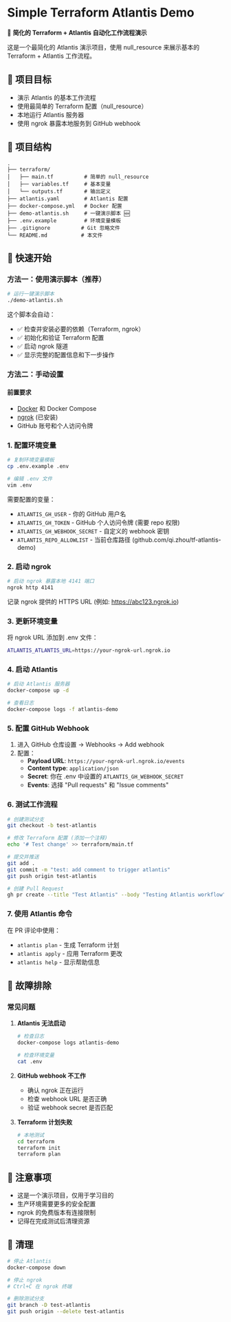 # Simple Terraform Atlantis Demo

🚀 **简化的 Terraform + Atlantis 自动化工作流程演示**

这是一个最简化的 Atlantis 演示项目，使用 null_resource 来展示基本的 Terraform + Atlantis 工作流程。

## 🎯 项目目标

- 演示 Atlantis 的基本工作流程
- 使用最简单的 Terraform 配置（null_resource）
- 本地运行 Atlantis 服务器
- 使用 ngrok 暴露本地服务到 GitHub webhook

## 📁 项目结构

```
.
├── terraform/
│   ├── main.tf          # 简单的 null_resource
│   ├── variables.tf     # 基本变量
│   └── outputs.tf       # 输出定义
├── atlantis.yaml        # Atlantis 配置
├── docker-compose.yml   # Docker 配置
├── demo-atlantis.sh     # 一键演示脚本 🆕
├── .env.example         # 环境变量模板
├── .gitignore          # Git 忽略文件
└── README.md           # 本文件
```

## 🚀 快速开始

### 方法一：使用演示脚本（推荐）

```bash
# 运行一键演示脚本
./demo-atlantis.sh
```

这个脚本会自动：
- ✅ 检查并安装必要的依赖（Terraform, ngrok）
- ✅ 初始化和验证 Terraform 配置
- ✅ 启动 ngrok 隧道
- ✅ 显示完整的配置信息和下一步操作

### 方法二：手动设置

#### 前置要求

- [Docker](https://docs.docker.com/get-docker/) 和 Docker Compose
- [ngrok](https://ngrok.com/) (已安装)
- GitHub 账号和个人访问令牌

### 1. 配置环境变量

```bash
# 复制环境变量模板
cp .env.example .env

# 编辑 .env 文件
vim .env
```

需要配置的变量：
- `ATLANTIS_GH_USER` - 你的 GitHub 用户名
- `ATLANTIS_GH_TOKEN` - GitHub 个人访问令牌 (需要 repo 权限)
- `ATLANTIS_GH_WEBHOOK_SECRET` - 自定义的 webhook 密钥
- `ATLANTIS_REPO_ALLOWLIST` - 当前仓库路径 (github.com/qi.zhou/tf-atlantis-demo)

### 2. 启动 ngrok

```bash
# 启动 ngrok 暴露本地 4141 端口
ngrok http 4141
```

记录 ngrok 提供的 HTTPS URL (例如: https://abc123.ngrok.io)

### 3. 更新环境变量

将 ngrok URL 添加到 .env 文件：
```bash
ATLANTIS_ATLANTIS_URL=https://your-ngrok-url.ngrok.io
```

### 4. 启动 Atlantis

```bash
# 启动 Atlantis 服务器
docker-compose up -d

# 查看日志
docker-compose logs -f atlantis-demo
```

### 5. 配置 GitHub Webhook

1. 进入 GitHub 仓库设置 → Webhooks → Add webhook
2. 配置：
   - **Payload URL**: `https://your-ngrok-url.ngrok.io/events`
   - **Content type**: `application/json`
   - **Secret**: 你在 .env 中设置的 `ATLANTIS_GH_WEBHOOK_SECRET`
   - **Events**: 选择 "Pull requests" 和 "Issue comments"

### 6. 测试工作流程

```bash
# 创建测试分支
git checkout -b test-atlantis

# 修改 Terraform 配置 (添加一个注释)
echo '# Test change' >> terraform/main.tf

# 提交并推送
git add .
git commit -m "test: add comment to trigger atlantis"
git push origin test-atlantis

# 创建 Pull Request
gh pr create --title "Test Atlantis" --body "Testing Atlantis workflow"
```

### 7. 使用 Atlantis 命令

在 PR 评论中使用：
- `atlantis plan` - 生成 Terraform 计划
- `atlantis apply` - 应用 Terraform 更改
- `atlantis help` - 显示帮助信息

## 🔧 故障排除

### 常见问题

1. **Atlantis 无法启动**
   ```bash
   # 检查日志
   docker-compose logs atlantis-demo

   # 检查环境变量
   cat .env
   ```

2. **GitHub webhook 不工作**
   - 确认 ngrok 正在运行
   - 检查 webhook URL 是否正确
   - 验证 webhook secret 是否匹配

3. **Terraform 计划失败**
   ```bash
   # 本地测试
   cd terraform
   terraform init
   terraform plan
   ```

## 📝 注意事项

- 这是一个演示项目，仅用于学习目的
- 生产环境需要更多的安全配置
- ngrok 的免费版本有连接限制
- 记得在完成测试后清理资源

## 🧹 清理

```bash
# 停止 Atlantis
docker-compose down

# 停止 ngrok
# Ctrl+C 在 ngrok 终端

# 删除测试分支
git branch -D test-atlantis
git push origin --delete test-atlantis
```
